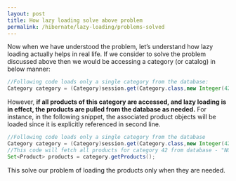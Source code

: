 ```yaml
---
layout: post
title: How lazy loading solve above problem
permalink: /hibernate/lazy-loading/problems-solved
---
```


Now when we have understood the problem, let’s understand how lazy loading actually helps in real life. If we consider to solve the problem discussed above then we would be accessing a category (or catalog) in below manner:

```java
//Following code loads only a single category from the database:
Category category = (Category)session.get(Category.class,new Integer(42));
```
However, **if all products of this category are accessed, and lazy loading is in effect, the products are pulled from the database as needed.** For instance, in the following snippet, the associated product objects will be loaded since it is explicitly referenced in second line.

```java
//Following code loads only a single category from the database
Category category = (Category)session.get(Category.class,new Integer(42));
//This code will fetch all products for category 42 from database - "NOW"
Set<Product> products = category.getProducts();
```
This solve our problem of loading the products only when they are needed.

